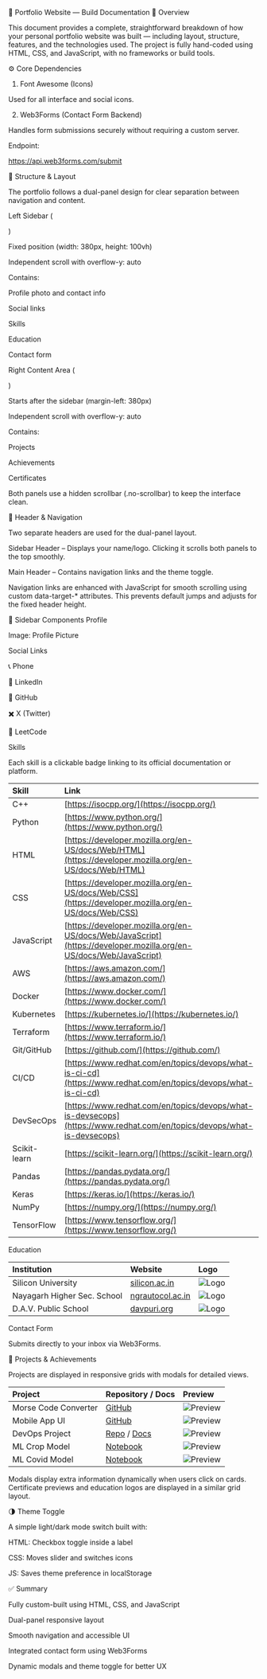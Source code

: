 🧩 Portfolio Website — Build Documentation
📘 Overview

This document provides a complete, straightforward breakdown of how your personal portfolio website was built — including layout, structure, features, and the technologies used.
The project is fully hand-coded using HTML, CSS, and JavaScript, with no frameworks or build tools.

⚙️ Core Dependencies
1. Font Awesome (Icons)

Used for all interface and social icons.

<link
  rel="stylesheet"
  href="https://cdnjs.cloudflare.com/ajax/libs/font-awesome/6.5.2/css/all.min.css"
/>

2. Web3Forms (Contact Form Backend)

Handles form submissions securely without requiring a custom server.

Endpoint:

https://api.web3forms.com/submit

🧱 Structure & Layout

The portfolio follows a dual-panel design for clear separation between navigation and content.

Left Sidebar (<aside class="sidebar">)

Fixed position (width: 380px, height: 100vh)

Independent scroll with overflow-y: auto

Contains:

Profile photo and contact info

Social links

Skills

Education

Contact form

Right Content Area (<main class="main-content">)

Starts after the sidebar (margin-left: 380px)

Independent scroll with overflow-y: auto

Contains:

Projects

Achievements

Certificates

Both panels use a hidden scrollbar (.no-scrollbar) to keep the interface clean.

🧭 Header & Navigation

Two separate headers are used for the dual-panel layout.

Sidebar Header – Displays your name/logo. Clicking it scrolls both panels to the top smoothly.

Main Header – Contains navigation links and the theme toggle.

Navigation links are enhanced with JavaScript for smooth scrolling using custom data-target-* attributes.
This prevents default jumps and adjusts for the fixed header height.

👤 Sidebar Components
Profile

Image:
Profile Picture

Social Links

📞 Phone

💼 LinkedIn

🐙 GitHub

✖️ X (Twitter)

🧩 LeetCode

Skills

Each skill is a clickable badge linking to its official documentation or platform.

| Skill        | Link                                                                                                                   |
| :----------- | :--------------------------------------------------------------------------------------------------------------------- |
| C++          | [https://isocpp.org/](https://isocpp.org/)                                                                             |
| Python       | [https://www.python.org/](https://www.python.org/)                                                                     |
| HTML         | [https://developer.mozilla.org/en-US/docs/Web/HTML](https://developer.mozilla.org/en-US/docs/Web/HTML)                 |
| CSS          | [https://developer.mozilla.org/en-US/docs/Web/CSS](https://developer.mozilla.org/en-US/docs/Web/CSS)                   |
| JavaScript   | [https://developer.mozilla.org/en-US/docs/Web/JavaScript](https://developer.mozilla.org/en-US/docs/Web/JavaScript)     |
| AWS          | [https://aws.amazon.com/](https://aws.amazon.com/)                                                                     |
| Docker       | [https://www.docker.com/](https://www.docker.com/)                                                                     |
| Kubernetes   | [https://kubernetes.io/](https://kubernetes.io/)                                                                       |
| Terraform    | [https://www.terraform.io/](https://www.terraform.io/)                                                                 |
| Git/GitHub   | [https://github.com/](https://github.com/)                                                                             |
| CI/CD        | [https://www.redhat.com/en/topics/devops/what-is-ci-cd](https://www.redhat.com/en/topics/devops/what-is-ci-cd)         |
| DevSecOps    | [https://www.redhat.com/en/topics/devops/what-is-devsecops](https://www.redhat.com/en/topics/devops/what-is-devsecops) |
| Scikit-learn | [https://scikit-learn.org/](https://scikit-learn.org/)                                                                 |
| Pandas       | [https://pandas.pydata.org/](https://pandas.pydata.org/)                                                               |
| Keras        | [https://keras.io/](https://keras.io/)                                                                                 |
| NumPy        | [https://numpy.org/](https://numpy.org/)                                                                               |
| TensorFlow   | [https://www.tensorflow.org/](https://www.tensorflow.org/)                                                             |

Education

| Institution                 | Website                                       | Logo                                                                                      |
| :-------------------------- | :-------------------------------------------- | :---------------------------------------------------------------------------------------- |
| Silicon University          | [silicon.ac.in](https://silicon.ac.in/)       | ![Logo](https://drive.google.com/thumbnail?id=1WVmcv47k-PG7B37FUfZ6t-ag7IXfhBt2\&sz=w200) |
| Nayagarh Higher Sec. School | [ngrautocol.ac.in](https://ngrautocol.ac.in/) | ![Logo](https://drive.google.com/thumbnail?id=1dAvwAPbOhWgLqE2okTfpwRxuU4Y1JG-h\&sz=w200) |
| D.A.V. Public School        | [davpuri.org](http://davpuri.org/)            | ![Logo](https://drive.google.com/thumbnail?id=1JVCYbKEl6Hm-Gw8bA1VOthijJ8oJzY5T\&sz=w200) |

Contact Form

Submits directly to your inbox via Web3Forms.

<form action="https://api.web3forms.com/submit" method="POST">
  <input
    type="hidden"
    name="access_key"
    value="c34a790c-ec56-438e-9ed6-02099e52ef76"
  />
</form>

🧩 Projects & Achievements

Projects are displayed in responsive grids with modals for detailed views.

| Project              | Repository / Docs                                                                                                                                                                                 | Preview                                                                                       |
| :------------------- | :------------------------------------------------------------------------------------------------------------------------------------------------------------------------------------------------ | :-------------------------------------------------------------------------------------------- |
| Morse Code Converter | [GitHub](https://github.com/jagyanjit/Morse-Code-Converter)                                                                                                                                       | ![Preview](https://vumbnail.com/1122621998.jpg)                                               |
| Mobile App UI        | [GitHub](https://github.com/jagyanjit/Dummy-Mobile-App)                                                                                                                                           | ![Preview](https://vumbnail.com/1122725179.jpg)                                               |
| DevOps Project       | [Repo](https://github.com/jagyanjit/DevopsProject1) / [Docs](https://docs.google.com/document/d/1BrmY6poKK3PfhS8PtQmzWv3cpQSjZQxX/edit?usp=sharing&ouid=102413956562003041794&rtpof=true&sd=true) | ![Preview](https://drive.google.com/thumbnail?id=1MkU47ro2UFx3qxlwVIrXY-ot6cNTj_2b\&sz=w1000) |
| ML Crop Model        | [Notebook](https://github.com/jagyanjit/Machine-Learning-and-Deep-Learning/blob/main/Project_crop.ipynb)                                                                                          | ![Preview](https://drive.google.com/thumbnail?id=1XO2P8jRlKUwItV5bvi2_Qxmk7a4g0GSQ\&sz=w1000) |
| ML Covid Model       | [Notebook](https://github.com/jagyanjit/Machine-Learning-and-Deep-Learning/blob/main/Project_covid.ipynb)                                                                                         | ![Preview](https://drive.google.com/thumbnail?id=1XO2P8jRlKUwItV5bvi2_Qxmk7a4g0GSQ\&sz=w1000) |


Modals display extra information dynamically when users click on cards.
Certificate previews and education logos are displayed in a similar grid layout.

🌗 Theme Toggle

A simple light/dark mode switch built with:

HTML: Checkbox toggle inside a label

CSS: Moves slider and switches icons

JS: Saves theme preference in localStorage

✅ Summary

Fully custom-built using HTML, CSS, and JavaScript

Dual-panel responsive layout

Smooth navigation and accessible UI

Integrated contact form using Web3Forms

Dynamic modals and theme toggle for better UX

